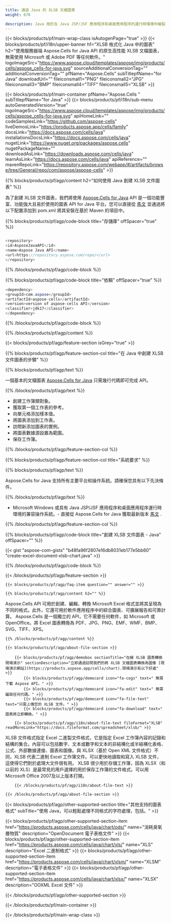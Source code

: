 ```yaml
---
title: 通過 Java 的 XLSB 文檔圖表 
weight: 670

description: Java 用於在 Java JSP/JSF 應用程序和桌面應用程序的運行時環境中繪製和轉換 XLSB 文件中的圖表或圖表的示例代碼。
---
```

{{< blocks/products/pf/main-wrap-class isAutogenPage="true" >}}
{{< blocks/products/pf/i18n/upper-banner h1="XLSB 格式化 Java 中的圖表" h2="使用服務器端 Aspose.Cells for Java API 的原生高性能 XLSB 文檔圖表，無需使用 Microsoft 或 Adobe PDF 等任何軟件。" logoImageSrc="https://www.aspose.cloud/templates/aspose/img/products/cells/aspose_cells-for-java.svg" sourceAdditionalConversionTag="" additionalConversionTag="" pfName="Aspose.Cells" subTitlepfName="for Java" downloadUrl="" fileiconsmall1="PNG" fileiconsmall2="JPG" fileiconsmall3="BMP" fileiconsmall4="TIFF" fileiconsmall5="XLSB" >}}

{{< blocks/products/pf/main-container pfName="Aspose.Cells " subTitlepfName="for Java" >}}
{{< blocks/products/pf/i18n/sub-menu autoGeneratedVersion="true" logoImageSrc="https://www.aspose.cloud/templates/aspose/img/products/cells/aspose_cells-for-java.svg" apiHomeLink="" codeSamplesLink="https://github.com/aspose-cells" liveDemosLink="https://products.aspose.app/cells/family" docsLink="https://docs.aspose.com/cells/java" installationsDocsLink="https://docs.aspose.com/cells/java" nugetLink="https://www.nuget.org/packages/aspose.cells" nugetPackageName="" downloadAsLink="https://downloads.aspose.com/cells/java" learnAsLink="https://docs.aspose.com/cells/java" apiReference="" mavenRepoLink="https://repository.aspose.com/webapp/#/artifacts/browse/tree/General/repo/com/aspose/aspose-cells" >}}

{{% blocks/products/pf/agp/content h2="如何使用 Java 創建 XLSB 文件圖表" %}}

 為了創建 XLSB 文件圖表，我們將使用
 [Aspose.Cells for Java](https://products.aspose.com/cells/java) 
 API 是一個功能豐富、功能強大且易於使用的圖表 API for Java 平台。您可以直接從
 [馬文](https://repository.aspose.com/webapp/#/artifacts/browse/tree/General/repo/com/aspose/aspose-cells) 
 並通過將以下配置添加到 pom.xml 將其安裝在基於 Maven 的項目中。

{{% blocks/products/pf/agp/code-block title="存儲庫" offSpacer="true" %}}

```cs

<repository>
<id>AsposeJavaAPI</id>
<name>Aspose Java API</name>
<url>https://repository.aspose.com/repo/</url>
</repository>


```

{{% /blocks/products/pf/agp/code-block %}}

{{% blocks/products/pf/agp/code-block title="依賴" offSpacer="true" %}}

```cs
<dependency>
<groupId>com.aspose</groupId>
<artifactId>aspose-cells</artifactId>
<version>version of aspose-cells API</version>
<classifier>jdk17</classifier>
</dependency>


```

{{% /blocks/products/pf/agp/code-block %}}

{{% /blocks/products/pf/agp/content %}}

{{< blocks/products/pf/agp/feature-section isGrey="true" >}}

{{% blocks/products/pf/agp/feature-section-col title="在 Java 中創建 XLSB 文件圖表的步驟" %}}

{{% blocks/products/pf/agp/text %}}

 一個基本的文檔圖表
 [Aspose.Cells for Java](https://products.aspose.com/cells/java) 
 只需幾行代碼即可完成 API。

{{% /blocks/products/pf/agp/text %}}

+ 創建工作簿類對象。
+ 獲取第一個工作表的參考。
+ 向單元格添加樣本值。
+ 將圖表添加到工作表。
+ 訪問新添加圖表的實例。
+ 將圖表數據源設置為範圍。
+ 保存工作簿。

{{% /blocks/products/pf/agp/feature-section-col %}}

{{% blocks/products/pf/agp/feature-section-col title="系統要求" %}}

{{% blocks/products/pf/agp/text %}}

 Aspose.Cells for Java 支持所有主要平台和操作系統。請確保您具有以下先決條件。

{{% /blocks/products/pf/agp/text %}}

- Microsoft Windows 或具有 Java JSP/JSF 應用程序和桌面應用程序運行時環境的兼容操作系統。- 直接從 Aspose.Cells for Java 獲取最新版本 [馬文](https://repository.aspose.com/webapp/#/artifacts/browse/tree/General/repo/com/aspose/aspose-cells)  .

{{% /blocks/products/pf/agp/feature-section-col %}}

{{% blocks/products/pf/agp/code-block title="創建 XLSB 文件圖表 - Java" offSpacer="" %}}

{{< gist "aspose-com-gists" "b48fa96f2807e16db8031eb177e5bb60" "create-excel-document-xlsb-chart.java" >}}

{{% /blocks/products/pf/agp/code-block %}}

{{< /blocks/products/pf/agp/feature-section >}}

    {{< blocks/products/pf/agp/faq-item question="" answer="" >}}
 

<!-- aboutfile Starts -->

    {{% blocks/products/pf/agp/content h2="" %}}

Aspose.Cells API 可用於創建、編輯、轉換 Microsoft Excel 格式並將其呈現為不同的格式。此外，它還可用於軟件應用程序中的綜合圖表、可擴展報告和可靠計算。 Aspose.Cells 是一個獨立的 API，它不需要任何軟件，如 Microsoft 或 OpenOffice。將 Excel 圖表轉換為 PDF、JPG、PNG、EMF、WMF、BMP、SVG、TIFF、XPS。

    {{% /blocks/products/pf/agp/content %}}

    {{< blocks/products/pf/agp/about-file-section >}}

        {{< blocks/products/pf/agp/demobox sectionTitle="在線 XLSB 圖表轉換現場演示" sectionDescription="立即通過訪問我們的將 XLSB 文檔圖表轉換為圖像 [現場演示網站](https://products.aspose.app/cells/chart).現場演示有以下好處" >}}
            {{< blocks/products/pf/agp/democard icon="fa-cogs" text=" 無需下載 Aspose API。" >}}
            {{< blocks/products/pf/agp/democard icon="fa-edit" text=" 無需編寫任何代碼。" >}}
            {{< blocks/products/pf/agp/democard icon="fa-file-text" text="只需上傳您的 XLSB 文件。" >}}
            {{< blocks/products/pf/agp/democard icon="fa-download" text=" 圖表將立即轉換。" >}}

        {{< blocks/products/pf/agp/i18n/about-file-text fileFormat="XLSB" readMoreLink="https://docs.fileformat.com/spreadsheet/xlsb/" >}}
XLSB 文件格式指定 Excel 二進製文件格式，它是指定 Excel 工作簿內容的記錄和結構的集合。內容可以包括數字、文本或數字和文本的非結構化或半結構化表格、公式、外部數據連接、圖表和圖像。與 XLSX（基於 Open XML 文件格式）不同，XLSB 代表二進制 Excel 工作簿文件。可以更快地讀取和寫入 XLSB 文件，這使得它們對於處理大文件很有用。 XLSB 很少用於存儲工作簿，因為 XLSX（和以前的 XLS）是最常見的用戶選擇的用於保存工作簿的文件格式。可以用Microsoft Office 2007及以上版本打開。 

        {{< /blocks/products/pf/agp/i18n/about-file-text >}}

    {{< /blocks/products/pf/agp/about-file-section >}}

<!-- aboutfile Ends -->

{{< blocks/products/pf/agp/other-supported-section title="其他支持的圖表格式" subTitle="使用 Java，可以輕鬆處理不同格式的字符處理，包括。" >}}

{{< blocks/products/pf/agp/other-supported-section-item href="https://products.aspose.com/cells/java/chart/ods/" name="消耗臭氧層物質" description="OpenDocument 電子表格文件" >}}
{{< blocks/products/pf/agp/other-supported-section-item href="https://products.aspose.com/cells/java/chart/xls/" name="XLS" description="Excel 二進制格式" >}}
{{< blocks/products/pf/agp/other-supported-section-item href="https://products.aspose.com/cells/java/chart/xlsm/" name="XLSM" description="電子表格文件" >}}
{{< blocks/products/pf/agp/other-supported-section-item href="https://products.aspose.com/cells/java/chart/xlsx/" name="XLSX" description="OOXML Excel 文件" >}}

{{< /blocks/products/pf/agp/other-supported-section >}}

{{< /blocks/products/pf/main-container >}}
    
{{< /blocks/products/pf/main-wrap-class >}}
